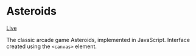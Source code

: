 # Asteroids

[Live](niorio.github.io/Asteroids)

The classic arcade game Asteroids, implemented in JavaScript.  Interface created using the `<canvas>` element.
